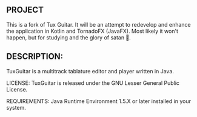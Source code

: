 ## PROJECT
This is a fork of Tux Guitar. It will be an attempt to redevelop and enhance the application in Kotlin and TornadoFX (JavaFX).
Most likely it won't happen, but for studying and the glory of satan 🙈.

## DESCRIPTION:
TuxGuitar is a multitrack tablature editor and player written in Java.

LICENSE:
TuxGuitar is released under the GNU Lesser General Public License.

REQUIREMENTS:
Java Runtime Environment 1.5.X or later installed in your system.
